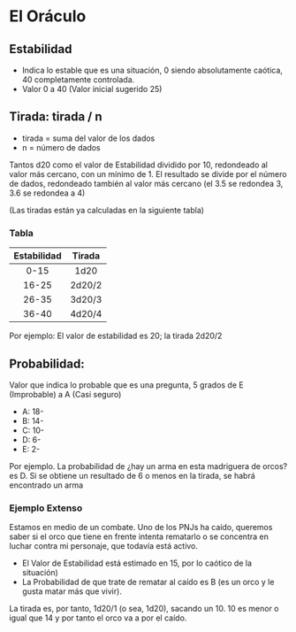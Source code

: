 # El Oráculo

## Estabilidad

* Indica lo estable que es una situación, 0 siendo absolutamente caótica, 40 completamente controlada.
* Valor 0 a 40 (Valor inicial sugerido 25)

## Tirada: tirada / n

* tirada = suma del valor de los dados
* n = número de dados

Tantos d20 como el valor de Estabilidad dividido por 10, redondeado al valor más cercano, con un mínimo de 1. El resultado se divide por el número de dados, redondeado también al valor más cercano (el 3.5 se redondea 3, 3.6 se redondea a 4)

(Las tiradas están ya calculadas en la siguiente tabla) 

### Tabla

| Estabilidad   | Tirada   |
|:-------------:|:--------:|
| 0-15		|  1d20    |
| 16-25         |  2d20/2  |
| 26-35         |  3d20/3  |
| 36-40	        |  4d20/4  |

Por ejemplo: El valor de estabilidad es 20; la tirada 2d20/2

## Probabilidad: 

Valor que indica lo probable que es una pregunta, 5 grados de E (Improbable) a A (Casi seguro)

* A: 18-
* B: 14- 
* C: 10-
* D: 6-
* E: 2-

Por ejemplo. La probabilidad de ¿hay un arma en esta madriguera de orcos? es D. Si se obtiene un resultado de 6 o menos en la tirada, se habrá encontrado un arma
	
### Ejemplo Extenso

Estamos en medio de un combate. Uno de los PNJs ha caído, queremos saber si el orco que tiene en frente intenta rematarlo o se concentra en luchar contra mi personaje, que todavía está activo. 

* El Valor de Estabilidad está estimado en 15, por lo caótico de la situación)
* La Probabilidad de que trate de rematar al caído es B (es un orco y le gusta matar más que vivir).

La tirada es, por tanto, 1d20/1 (o sea, 1d20), sacando un 10. 10 es menor o igual que 14 y por tanto el orco va a por el caído.
